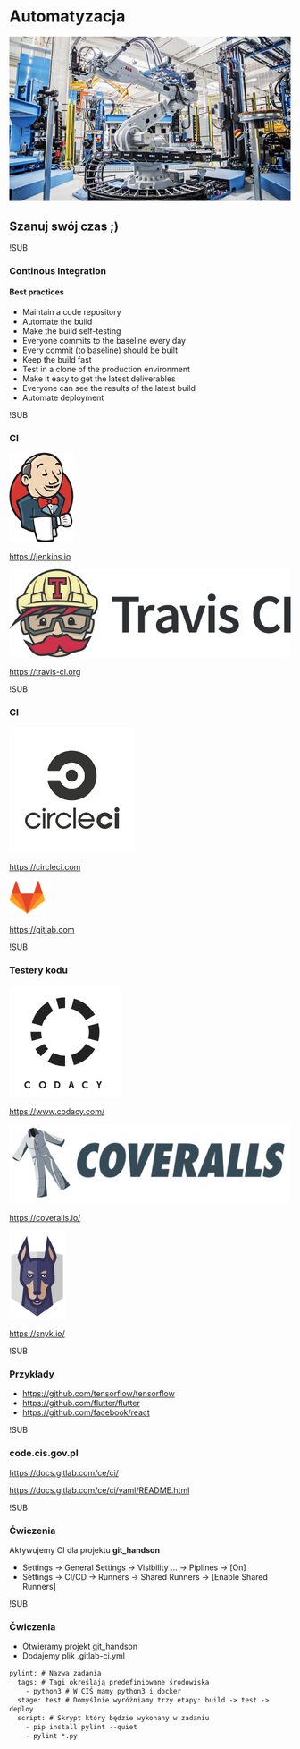 # Automatyzacja
![rabbit](images/automatization.jpg)<!-- .element width="80%" -->
## Szanuj swój czas ;)

!SUB
### Continous Integration

#### Best practices

* Maintain a code repository
* Automate the build
* Make the build self-testing
* Everyone commits to the baseline every day
* Every commit (to baseline) should be built
* Keep the build fast
* Test in a clone of the production environment
* Make it easy to get the latest deliverables
* Everyone can see the results of the latest build
* Automate deployment

!SUB
### CI

![jenkins](images/jenkins.png)<!-- .element width="5%" -->

https://jenkins.io

![travis](images/TravisCI-Full-Color.png)<!-- .element width="20%" -->

https://travis-ci.org

!SUB
### CI

![circleci](images/circleci.png)<!-- .element width="10%" -->

https://circleci.com

![gitlab](images/gitlab-logo.png)

https://gitlab.com


!SUB
### Testery kodu

![codacy](images/codacy.png)<!-- .element width="10%" -->

https://www.codacy.com/

![coveralls](images/coveralls.png)<!-- .element width="25%" -->

https://coveralls.io/

![snyk](images/snyk.png)<!-- .element width="8%" -->

https://snyk.io/

!SUB
### Przykłady

* https://github.com/tensorflow/tensorflow
* https://github.com/flutter/flutter
* https://github.com/facebook/react


!SUB
### code.cis.gov.pl

https://docs.gitlab.com/ce/ci/

https://docs.gitlab.com/ce/ci/yaml/README.html

!SUB
### Ćwiczenia

Aktywujemy CI dla projektu **git_handson**

* Settings -> General Settings -> Visibility ... -> Piplines -> [On]
* Settings -> CI/CD -> Runners -> Shared Runners -> [Enable Shared Runners]

!SUB
### Ćwiczenia

* Otwieramy projekt git_handson
* Dodajemy plik .gitlab-ci.yml

```
pylint: # Nazwa zadania
  tags: # Tagi określają predefiniowane środowiska
    - python3 # W CIŚ mamy python3 i docker
  stage: test # Domyślnie wyróżniamy trzy etapy: build -> test -> deploy
  script: # Skrypt który będzie wykonany w zadaniu
    - pip install pylint --quiet
    - pylint *.py
```
